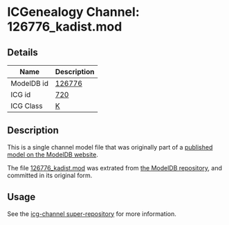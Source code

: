 # ICGenealogy Channel: 126776\_kadist.mod

## Details

Name | Description
---- | -----------
ModelDB id | [126776](http://senselab.med.yale.edu/ModelDB/ShowModel.cshtml?model=126776)
ICG id | [720](http://icg.neurotheory.ox.ac.uk/channels/1/720)
ICG Class | [K](http://icg.neurotheory.ox.ac.uk/channels/1)

## Description

This is a single channel model file that was originally part of a [published model on the ModelDB website](http://senselab.med.yale.edu/mModelDB/ShowModel.cshtml?model=126776).

The file [126776\_kadist.mod](126776_kadist.mod) was extrated from [the ModelDB repository](http://senselab.med.yale.edu/ModelDB/ShowModel.cshtml?model=126776), and committed in its original form.

## Usage

See the [icg-channel super-repository](https://github.com/icgenealogy/icg-channels) for more information.